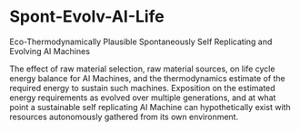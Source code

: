 # Spont-Evolv-AI-Life
Eco-Thermodynamically Plausible Spontaneously Self Replicating and Evolving AI Machines

The effect of raw material selection, raw material sources, on life cycle energy balance for AI Machines, and the thermodynamics estimate of the required energy to sustain such machines. Exposition on the estimated energy requirements as evolved over multiple generations, and at what point a sustainable self replicating AI Machine can hypothetically exist with resources autonomously gathered from its own environment.
